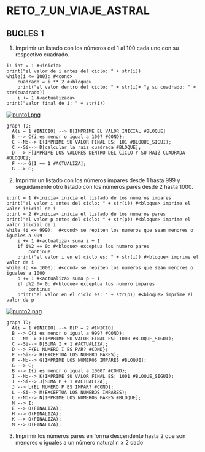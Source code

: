 # RETO_7_UN_VIAJE_ASTRAL

## BUCLES 1

1. Imprimir un listado con los números del 1 al 100 cada uno con su respectivo cuadrado.

```pseudocode
i: int = 1 #<inicia>
print("el valor de i antes del ciclo: " + str(i))
while(i <= 100): #<cond>
    cuadrado = i ** 2 #<bloque>
    print("el valor dentro del ciclo: " + str(i)+ "y su cuadrado: " + str(cuadrado))
    i += 1 #<actualizada>
print("valor final de i: " + str(i))
```

[![punto1.png](https://i.postimg.cc/7Y1R3CKX/punto1.png)](https://postimg.cc/XpJx3vSy)

```mermaid
graph TD;
  A(i = 1 #INICIO) --> B[IMPRIME EL VALOR INICIAL #BLOQUE]
  B --> C{i es menor o igual a 100? #COND};
  C --No--> E(IMPRIME SU VALOR FINAL ES: 101 #BLOQUE_SIGUI);
  C --Sí--> D[calcular la raiz cuadrada #BLOQUE];
  D --> F[IMPRIME LOS VALORES DENTRO DEL CICLO Y SU RAIZ CUADRADA #BLOQUE];
  F --> G[I += 1 #ACTUALIZA];
  G --> C;
```

2. Imprimir un listado con los números impares desde 1 hasta 999 y seguidamente otro listado con los números pares desde 2 hasta 1000.

```pseudocode
i:int = 1 #<inicia> inicia el listado de los numeros impares
print("el valor i antes del ciclo: " + str(i)) #<bloque> imprime el valor inicial de i 
p:int = 2 #<inicia> inicia el listado de los numeros pares
print("el valor p antes del ciclo: " + str(p)) #<bloque> imprime el valor inicial de i
while (i <= 999):  #<cond> se repiten los numeros que sean menores o iguales a 999
    i += 1 #<actualiza> suma i + 1     
    if i%2 == 0: #<bloque> exceptua los numero pares
        continue
    print("el valor i en el ciclo es: " + str(i)) #<bloque> imprime el valor de i
while (p <= 1000): #<cond> se repiten los numeros que sean menores o iguales a 1000
    p += 1 #<actualiza> suma p + 1 
    if p%2 != 0: #<bloque> exceptua los numero impares
        continue
    print("el valor en el ciclo es: " + str(p)) #<bloque> imprime el valor de p

```
[![punto2.png](https://i.postimg.cc/GhG0Rn12/punto2.png)](https://postimg.cc/9rmgPS05)

```mermaid
graph TD;
  A(i = 1 #INICIO) --> B[P = 2 #INICIO]
  B --> C{i es menor o igual a 999? #COND};
  C --No--> E(IMPRIME SU VALOR FINAL ES: 1000 #BLOQUE_SIGUI);
  C --Sí--> D[SUMA I + 1 #ACTUALIZA];
  D --> F{EL NUMERO I ES PAR? #COND};
  F --Si--> H(EXCEPTUA LOS NUMERO PARES);
  F --No--> G[IMPRIME LOS NUMEROS IMPARES #BLOQUE];
  G --> C;
  B --> I{i es menor o igual a 1000? #COND};
  I --No--> K(IMPRIME SU VALOR FINAL ES: 1001 #BLOQUE_SIGUI);
  I --Sí--> J[SUMA P + 1 #ACTUALIZA];
  J --> L{EL NUMERO P ES IMPAR? #COND};
  L --Si--> M(EXCEPTUA LOS NUMEROS IMPARES);
  L --No--> N[IMPRIME LOS NUMEROS PARES #BLOQUE];
  N --> I;
  E --> O(FINALIZA);
  H --> O(FINALIZA);
  K --> O(FINALIZA);
  M --> O(FINALIZA); 
```
3. Imprimir los números pares en forma descendente hasta 2 que son menores o iguales a un número natural n ≥ 2 dado
